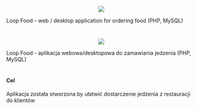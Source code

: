<p align="center"><img src="https://flagcdn.com/80x60/gb.png"/></p>
Loop Food - web / desktop application for ordering food (PHP, MySQL)
<h1 align="center">  </h1>


<p align="center"><img src="https://flagcdn.com/80x60/pl.png"/></p>
Loop Food - aplikacja webowa/desktopowa do zamawiania jedzenia (PHP, MySQL)
<h1 align="center">  </h1>
<h4>Cel</h4>
Aplikacja została stworzona by ułatwić dostarczenie jedzenia z restauracji do klientów
